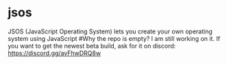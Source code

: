 # jsos
JSOS (JavaScript Operating System) lets you create your own operating system using JavaScript
#Why the repo is empty?
I am still working on it. If you want to get the newest beta build, ask for it on discord: https://discord.gg/avFhwDRQ8w
